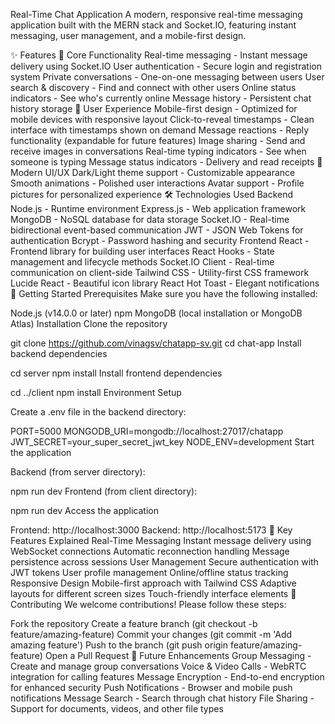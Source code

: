 Real-Time Chat Application
A modern, responsive real-time messaging application built with the MERN stack and Socket.IO, featuring instant messaging, user management, and a mobile-first design.

✨ Features
🚀 Core Functionality
Real-time messaging - Instant message delivery using Socket.IO
User authentication - Secure login and registration system
Private conversations - One-on-one messaging between users
User search & discovery - Find and connect with other users
Online status indicators - See who's currently online
Message history - Persistent chat history storage
📱 User Experience
Mobile-first design - Optimized for mobile devices with responsive layout
Click-to-reveal timestamps - Clean interface with timestamps shown on demand
Message reactions - Reply functionality (expandable for future features)
Image sharing - Send and receive images in conversations
Real-time typing indicators - See when someone is typing
Message status indicators - Delivery and read receipts
🎨 Modern UI/UX
Dark/Light theme support - Customizable appearance
Smooth animations - Polished user interactions
Avatar support - Profile pictures for personalized experience
🛠️ Technologies Used
Backend
Node.js - Runtime environment
Express.js - Web application framework
MongoDB - NoSQL database for data storage
Socket.IO - Real-time bidirectional event-based communication
JWT - JSON Web Tokens for authentication
Bcrypt - Password hashing and security
Frontend
React - Frontend library for building user interfaces
React Hooks - State management and lifecycle methods
Socket.IO Client - Real-time communication on client-side
Tailwind CSS - Utility-first CSS framework
Lucide React - Beautiful icon library
React Hot Toast - Elegant notifications
🚀 Getting Started
Prerequisites
Make sure you have the following installed:

Node.js (v14.0.0 or later)
npm
MongoDB (local installation or MongoDB Atlas)
Installation
Clone the repository

git clone https://github.com/vinagsv/chatapp-sv.git
cd chat-app
Install backend dependencies

cd server
npm install
Install frontend dependencies

cd ../client
npm install
Environment Setup

Create a .env file in the backend directory:

PORT=5000
MONGODB_URI=mongodb://localhost:27017/chatapp
JWT_SECRET=your_super_secret_jwt_key
NODE_ENV=development
Start the application

Backend (from server directory):

npm run dev
Frontend (from client directory):

npm run dev
Access the application

Frontend: http://localhost:3000
Backend: http://localhost:5173
🌟 Key Features Explained
Real-Time Messaging
Instant message delivery using WebSocket connections
Automatic reconnection handling
Message persistence across sessions
User Management
Secure authentication with JWT tokens
User profile management
Online/offline status tracking
Responsive Design
Mobile-first approach with Tailwind CSS
Adaptive layouts for different screen sizes
Touch-friendly interface elements
🤝 Contributing
We welcome contributions! Please follow these steps:

Fork the repository
Create a feature branch (git checkout -b feature/amazing-feature)
Commit your changes (git commit -m 'Add amazing feature')
Push to the branch (git push origin feature/amazing-feature)
Open a Pull Request
🔮 Future Enhancements
Group Messaging - Create and manage group conversations
Voice & Video Calls - WebRTC integration for calling features
Message Encryption - End-to-end encryption for enhanced security
Push Notifications - Browser and mobile push notifications
Message Search - Search through chat history
File Sharing - Support for documents, videos, and other file types
